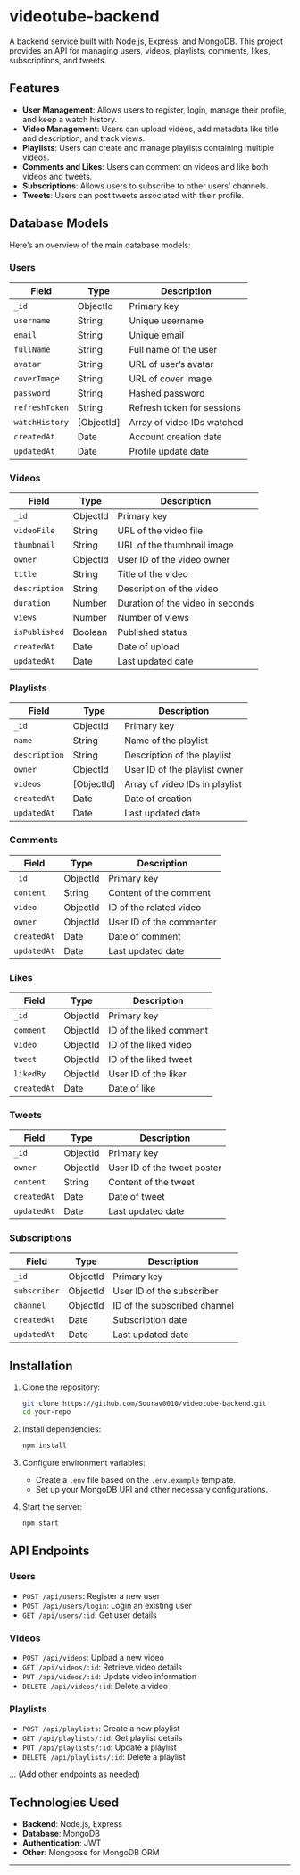 # videotube-backend

A backend service built with Node.js, Express, and MongoDB. This project provides an API for managing users, videos, playlists, comments, likes, subscriptions, and tweets.

## Features

-   **User Management**: Allows users to register, login, manage their profile, and keep a watch history.
-   **Video Management**: Users can upload videos, add metadata like title and description, and track views.
-   **Playlists**: Users can create and manage playlists containing multiple videos.
-   **Comments and Likes**: Users can comment on videos and like both videos and tweets.
-   **Subscriptions**: Allows users to subscribe to other users’ channels.
-   **Tweets**: Users can post tweets associated with their profile.

## Database Models

Here’s an overview of the main database models:

### Users

| Field          | Type       | Description                |
| -------------- | ---------- | -------------------------- |
| `_id`          | ObjectId   | Primary key                |
| `username`     | String     | Unique username            |
| `email`        | String     | Unique email               |
| `fullName`     | String     | Full name of the user      |
| `avatar`       | String     | URL of user’s avatar       |
| `coverImage`   | String     | URL of cover image         |
| `password`     | String     | Hashed password            |
| `refreshToken` | String     | Refresh token for sessions |
| `watchHistory` | [ObjectId] | Array of video IDs watched |
| `createdAt`    | Date       | Account creation date      |
| `updatedAt`    | Date       | Profile update date        |

### Videos

| Field         | Type     | Description                      |
| ------------- | -------- | -------------------------------- |
| `_id`         | ObjectId | Primary key                      |
| `videoFile`   | String   | URL of the video file            |
| `thumbnail`   | String   | URL of the thumbnail image       |
| `owner`       | ObjectId | User ID of the video owner       |
| `title`       | String   | Title of the video               |
| `description` | String   | Description of the video         |
| `duration`    | Number   | Duration of the video in seconds |
| `views`       | Number   | Number of views                  |
| `isPublished` | Boolean  | Published status                 |
| `createdAt`   | Date     | Date of upload                   |
| `updatedAt`   | Date     | Last updated date                |

### Playlists

| Field         | Type       | Description                    |
| ------------- | ---------- | ------------------------------ |
| `_id`         | ObjectId   | Primary key                    |
| `name`        | String     | Name of the playlist           |
| `description` | String     | Description of the playlist    |
| `owner`       | ObjectId   | User ID of the playlist owner  |
| `videos`      | [ObjectId] | Array of video IDs in playlist |
| `createdAt`   | Date       | Date of creation               |
| `updatedAt`   | Date       | Last updated date              |

### Comments

| Field       | Type     | Description              |
| ----------- | -------- | ------------------------ |
| `_id`       | ObjectId | Primary key              |
| `content`   | String   | Content of the comment   |
| `video`     | ObjectId | ID of the related video  |
| `owner`     | ObjectId | User ID of the commenter |
| `createdAt` | Date     | Date of comment          |
| `updatedAt` | Date     | Last updated date        |

### Likes

| Field       | Type     | Description             |
| ----------- | -------- | ----------------------- |
| `_id`       | ObjectId | Primary key             |
| `comment`   | ObjectId | ID of the liked comment |
| `video`     | ObjectId | ID of the liked video   |
| `tweet`     | ObjectId | ID of the liked tweet   |
| `likedBy`   | ObjectId | User ID of the liker    |
| `createdAt` | Date     | Date of like            |

### Tweets

| Field       | Type     | Description                 |
| ----------- | -------- | --------------------------- |
| `_id`       | ObjectId | Primary key                 |
| `owner`     | ObjectId | User ID of the tweet poster |
| `content`   | String   | Content of the tweet        |
| `createdAt` | Date     | Date of tweet               |
| `updatedAt` | Date     | Last updated date           |

### Subscriptions

| Field        | Type     | Description                  |
| ------------ | -------- | ---------------------------- |
| `_id`        | ObjectId | Primary key                  |
| `subscriber` | ObjectId | User ID of the subscriber    |
| `channel`    | ObjectId | ID of the subscribed channel |
| `createdAt`  | Date     | Subscription date            |
| `updatedAt`  | Date     | Last updated date            |

## Installation

1. Clone the repository:

    ```bash
    git clone https://github.com/Sourav0010/videotube-backend.git
    cd your-repo
    ```

2. Install dependencies:

    ```bash
    npm install
    ```

3. Configure environment variables:

    - Create a `.env` file based on the `.env.example` template.
    - Set up your MongoDB URI and other necessary configurations.

4. Start the server:
    ```bash
    npm start
    ```

## API Endpoints

### Users

-   `POST /api/users`: Register a new user
-   `POST /api/users/login`: Login an existing user
-   `GET /api/users/:id`: Get user details

### Videos

-   `POST /api/videos`: Upload a new video
-   `GET /api/videos/:id`: Retrieve video details
-   `PUT /api/videos/:id`: Update video information
-   `DELETE /api/videos/:id`: Delete a video

### Playlists

-   `POST /api/playlists`: Create a new playlist
-   `GET /api/playlists/:id`: Get playlist details
-   `PUT /api/playlists/:id`: Update a playlist
-   `DELETE /api/playlists/:id`: Delete a playlist

... (Add other endpoints as needed)

## Technologies Used

-   **Backend**: Node.js, Express
-   **Database**: MongoDB
-   **Authentication**: JWT
-   **Other**: Mongoose for MongoDB ORM

---
